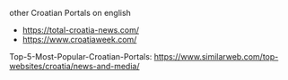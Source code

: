 other Croatian Portals on english
- https://total-croatia-news.com/
- https://www.croatiaweek.com/

Top-5-Most-Popular-Croatian-Portals: https://www.similarweb.com/top-websites/croatia/news-and-media/
